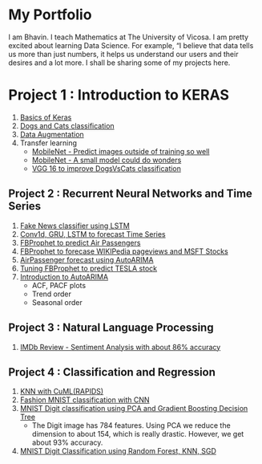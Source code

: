 # My Portfolio

I am Bhavin. I teach Mathematics at The University of Vicosa. I am pretty excited about learning Data Science. For example, “I believe that data tells us more than just numbers, it helps us understand our users and their desires and a lot more. I shall be sharing some of my projects here.

# Project 1 : Introduction to KERAS

1. [Basics of Keras](https://www.kaggle.com/bhavinmoriya/playing-with-keras)
2. [Dogs and Cats classification](https://www.kaggle.com/bhavinmoriya/dogs-and-cats-classification-by-cnn-and-vgg16)
3. [Data Augmentation](https://www.kaggle.com/bhavinmoriya/dataaugmentation-with-keras)
4. Transfer learning
   - [MobileNet - Predict images outside of training so well](https://www.kaggle.com/bhavinmoriya/mobilenet-small-but-real-good-too)
   - [MobileNet - A small model could do wonders](https://www.kaggle.com/bhavinmoriya/mobilenet-finetune-to-custom-datasets-99-acc)
   - [VGG 16 to improve DogsVsCats classification](https://www.kaggle.com/bhavinmoriya/dogs-and-cats-classification-by-cnn-and-vgg16)

## Project 2 : Recurrent Neural Networks and Time Series

1. [Fake News classifier using LSTM](https://www.kaggle.com/bhavinmoriya/fake-news-classifier-using-lstm)
2. [Conv1d, GRU, LSTM to forecast Time Series](https://www.kaggle.com/bhavinmoriya/neural-nets-for-prediction-of-the-google-stock)
3. [FBProphet to predict Air Passengers](https://www.kaggle.com/bhavinmoriya/playing-with-fb-prophet-great-prediction)
4. [FBProphet to forecase WIKIPedia pageviews and MSFT Stocks](https://www.kaggle.com/bhavinmoriya/facebook-prophet-wikipedia-msft-forecast)
5. [AirPassenger forecast using AutoARIMA](https://www.kaggle.com/bhavinmoriya/airpassenger-autoarima-almost-accurate-preds)
6. [Tuning FBProphet to predict TESLA stock](https://www.kaggle.com/bhavinmoriya/prophet-for-tesla-stock-prediction?scriptVersionId=82301626)
7. [Introduction to AutoARIMA](https://www.kaggle.com/bhavinmoriya/google-stocks-auto-arima#Stationarity)
   - ACF, PACF plots 
   - Trend order
   - Seasonal order

## Project 3 : Natural Language Processing

1. [IMDb Review - Sentiment Analysis with about 86% accuracy](https://www.kaggle.com/bhavinmoriya/imdb-review-sentiment-analysis-using-conv1d)

## Project 4 : Classification and Regression

1. [KNN with CuML(RAPIDS)](https://www.kaggle.com/bhavinmoriya/knn-with-cuml-gpu-could-be-heaven?scriptVersionId=82137414)
2. [Fashion MNIST classification with CNN](https://www.kaggle.com/bhavinmoriya/fashion-mnist-with-keras-88-accuracy)
3. [MNIST Digit classification using PCA and Gradient Boosting Decision Tree](https://www.kaggle.com/bhavinmoriya/mnist-with-pca-and-gbdt)
   - The Digit image has 784 features. Using PCA we reduce the dimension to about 154, which is really drastic. However, we get about 93% accuracy.
4. [MNIST Digit Classification using Random Forest, KNN, SGD](https://www.kaggle.com/bhavinmoriya/mnist-digit-classification-using-sgd-knn-rf?scriptVersionId=82139615)









 





